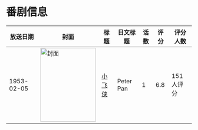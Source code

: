 # 番剧信息

|放送日期|封面|标题|日文标题|话数|评分|评分人数|
|---|---|---|---|---|---|---|
|1953-02-05|<img src="https://lain.bgm.tv/pic/cover/c/fa/1e/64094_AgigN.jpg" alt="封面" style="width:150px;height:200px;object-fit:cover;">|[小飞侠](https://bangumi.tv/subject/64094)|Peter Pan|1|6.8|151人评分|
